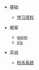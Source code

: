 * 基础
  * [学习资料](/go/doc.md)


* 框架
  * [gorm](/go/gorm.md)  
  * [iris](/go/iris.md)  

* 实战
  * [秒杀系统](go/miaosha.md)